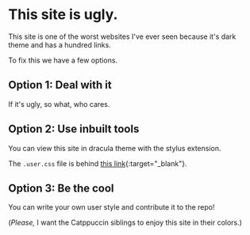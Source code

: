 
# This site is ugly.

This site is one of the worst websites I've ever seen because it's dark theme and has a hundred links.

To fix this we have a few options.

## Option 1: Deal with it

If it's ugly, so what, who cares.

## Option 2: Use inbuilt tools

You can view this site in dracula theme with the stylus extension.

The `.user.css` file is behind [this link](/other/dracula.user.css){:target="_blank"}.

## Option 3: Be the cool

You can write your own user style and contribute it to the repo!

(*Please,* I want the Catppuccin siblings to enjoy this site in their colors.)